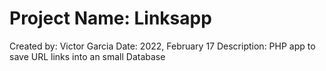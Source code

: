 # Project Name: Linksapp
Created by: Victor Garcia
Date: 2022, February 17
Description: PHP app to save URL links into an small Database





